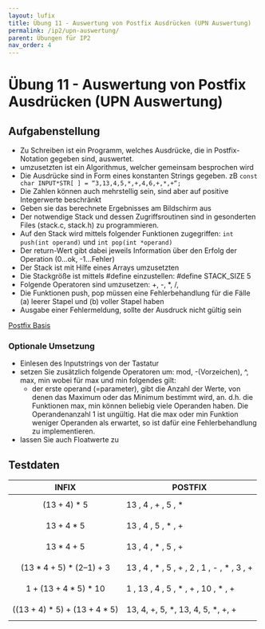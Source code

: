 ```yaml
---
layout: lufix
title: Übung 11 - Auswertung von Postfix Ausdrücken (UPN Auswertung)
permalink: /ip2/upn-auswertung/
parent: Übungen für IP2
nav_order: 4
---
```


# Übung 11 - Auswertung von Postfix Ausdrücken (UPN Auswertung)

## Aufgabenstellung

- Zu Schreiben ist ein Programm, welches Ausdrücke, die in Postfix-Notation gegeben sind, auswertet.
- umzusetzten ist ein Algorithmus, welcher gemeinsam besprochen wird
- Die Ausdrücke sind in Form eines konstanten Strings gegeben. zB `const char INPUT*STR[ ] = “3,13,4,5,*,+,4,6,+,*,+“;`
- Die Zahlen können auch mehrstellig sein, sind aber auf positive Integerwerte beschränkt
- Geben sie das berechnete Ergebnisses am Bildschirm aus
- Der notwendige Stack und dessen Zugriffsroutinen sind in gesonderten Files (stack.c, stack.h) zu programmieren.
- Auf den Stack wird mittels folgender Funktionen zugegriffen: `int push(int operand)` und `int pop(int *operand)`
- Der return-Wert gibt dabei jeweils Information über den Erfolg der Operation (0...ok, -1...Fehler)
- Der Stack ist mit Hilfe eines Arrays umzusetzten
- Die Stackgröße ist mittels #define einzustellen: #define STACK_SIZE 5
- Folgende Operatoren sind umzusetzen: +, -, \*, /,
- Die Funktionen push, pop müssen eine Fehlerbehandlung für die Fälle (a) leerer Stapel und (b) voller Stapel haben
- Ausgabe einer Fehlermeldung, sollte der Ausdruck nicht gültig sein

[Postfix Basis](https://github.com/lufixSch/ece-ip-uebungen/tree/main/ip2/12-upn-auswertung/vorlage)

### Optionale Umsetzung

- Einlesen des Inputstrings von der Tastatur
- setzen Sie zusätzlich folgende Operatoren um: mod, -(Vorzeichen), ^, max, min wobei für max und min folgendes gilt:
  - der erste operand (=parameter), gibt die Anzahl der Werte, von denen das Maximum oder das Minimum bestimmt wird, an. d.h. die Funktionen max, min können beliebig viele Operanden haben. Die Operandenanzahl 1 ist ungültig. Hat die max oder min Funktion weniger Operanden als erwartet, so ist dafür eine Fehlerbehandlung zu implementieren.
- lassen Sie auch Floatwerte zu

## Testdaten

| INFIX                              | POSTFIX                                      |
| ---------------------------------- | -------------------------------------------- |
| $$( 13 + 4 ) * 5$$                 | 13 , 4 , + , 5 , \*                          |
| $$13 + 4 * 5$$                     | 13 , 4 , 5 , \* , +                          |
| $$13 * 4 + 5$$                     | 13 , 4 , \* , 5 , +                          |
| $$( 13 * 4 + 5) * ( 2 – 1 ) + 3$$  | 13 , 4 , \* , 5 , + , 2 , 1 , - , \* , 3 , + |
| $$1 + ( 13 + 4 * 5 ) * 10$$        | 1 , 13 , 4 , 5 , \* , + , 10 , \* , +        |
| $$((13 + 4) * 5 ) + (13 + 4 * 5)$$ | 13, 4, +, 5, \*, 13, 4, 5, \*, +, +          |
